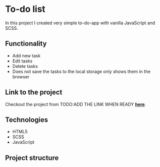 # To-do list

In this project I created very simple to-do-app with vanilla JavaScript and SCSS.

## Functionality

- Add new task
- Edit tasks
- Delete tasks
- Does not save the tasks to the local storage only shows them in the browser

## Link to the project

Checkout the project from TODO:ADD THE LINK WHEN READY **[here]()**.

## Technologies

- HTML5
- SCSS
- JavaScript

## Project structure
```	bash